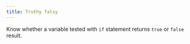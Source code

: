 ```yaml
---
title: Truthy falsy
---
```


Know whether a variable tested with `if` statement returns `true` or `false` result.
